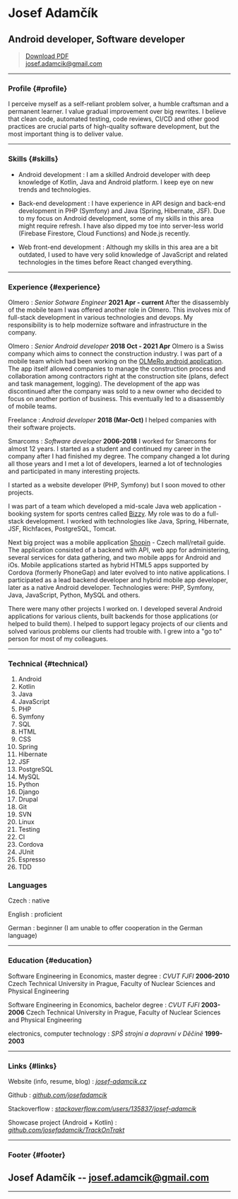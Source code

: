 # Josef Adamčík

## Android developer, Software developer

> [Download PDF](resume.pdf)  
> [josef.adamcik@gmail.com](mailto:josef.adamcik@gmail.com)  


------

### Profile {#profile}

  I perceive myself as a self-reliant problem solver, a humble craftsman and a permanent learner. I value gradual improvement over big rewrites. I believe that clean code, automated testing, code reviews, CI/CD and other good practices are crucial parts of high-quality software development, but the most important thing is to deliver value.

------

### Skills {#skills}

* Android development
  : I am a skilled Android developer with deep knowledge of Kotlin, Java and Android platform. I keep eye on new trends and technologies.

* Back-end development
  : I have experience in API design and back-end development in PHP (Symfony) and Java (Spring, Hibernate, JSF). Due to my focus on Android development, some of my skills in this area might require refresh. I have also dipped my toe into server-less world (Firebase Firestore, Cloud Functions) and Node.js recently.

* Web front-end development
  : Although my skills in this area are a bit outdated, I used to have very solid knowledge of JavaScript and related technologies in the times before React changed everything.

-------

### Experience {#experience}

Olmero
: *Senior Sotware Engineer*
  __2021 Apr - current__
  After the disassembly of the mobile team I was offered another role in Olmero. This involves mix of full-stack development in various technologies and devops. My responsibility is to help modernize software and infrastructure in the company.

Olmero
: *Senior Android developer*
  __2018 Oct - 2021 Apr__
  Olmero is a Swiss company which aims to connect the construction industry. I was part of a mobile team which had been working on the [OLMeRo android application](https://play.google.com/store/apps/details?id=ch.olmero.jo&hl=en). The app itself allowed companies to manage the construction process and collaboration among contractors right at the construction site (plans, defect and task management, logging). The development of the app was discontinued after the company was sold to a new owner who decided to focus on another portion of business. This eventually led to a disassembly of mobile teams.

Freelance
: *Android developer*
  __2018 (Mar-Oct)__
  I helped companies with their software projects.

Smarcoms
: *Software developer*
  __2006-2018__
  I worked for Smarcoms for almost 12 years. I started as a student and continued my career in the company after I had finished my degree. The company changed a lot during all those years and I met a lot of developers, learned a lot of technologies and participated in many interesting projects. 
  
  I started as a website developer (PHP, Symfony) but I soon moved to other projects. 

  I was part of a team which developed a mid-scale Java web application - booking system for sports centres called [Bizzy](http://e-rezervace.cz). My role was to do a full-stack development.  I worked with technologies like Java, Spring, Hibernate, JSF, Richfaces, PostgreSQL, Tomcat.
  
  Next big project was a mobile application [Shopin](https://play.google.com/store/apps/details?id=cz.smarcoms.nakupnicentra) - Czech mall/retail guide. The application consisted of a backend with API, web app for administering, several services for data gathering, and two mobile apps for Android and iOs. Mobile applications started as hybrid HTML5 apps supported by Cordova (formerly PhoneGap) and later evolved to into native applications. I participated as a lead backend developer and hybrid mobile app developer, later as a native Android developer. Technologies were: PHP, Symfony, Java, JavaScript, Python, MySQL and others.
  
  There were many other projects I worked on. I developed several Android applications for various clients, built backends for those applications (or helped to build them). I helped to support legacy projects of our clients and solved various problems our clients had trouble with. I grew into a "go to" person for most of my colleagues. 

------

### Technical {#technical}

1. Android
1. Kotlin
1. Java
1. JavaScript
1. PHP
1. Symfony
1. SQL 
1. HTML
1. CSS
1. Spring
1. Hibernate
1. JSF
1. PostgreSQL
1. MySQL
1. Python
1. Django
1. Drupal
1. Git
1. SVN
1. Linux
1. Testing
1. CI
1. Cordova
1. JUnit
1. Espresso
1. TDD

### Languages

Czech 
: native

English
: proficient

German
: beginner (I am unable to offer cooperation in the German language)

------


### Education {#education}

Software Engineering in Economics, master degree
: *CVUT FJFI*
  __2006-2010__
  Czech Technical University in Prague, Faculty of Nuclear Sciences and Physical Engineering

Software Engineering in Economics, bachelor degree
: *CVUT FJFI*
  __2003-2006__
  Czech Technical University in Prague, Faculty of Nuclear Sciences and Physical Engineering

electronics, computer technology
: *SPŠ strojní a dopravní v Děčíně*
  __1999-2003__

------
### Links {#links}

Website (info, resume, blog)
: *[josef-adamcik.cz](https://josef-adamcik.cz)*

Github
: *[github.com/josefadamcik](https://github.com/josefadamcik)*

Stackoverflow
: *[stackoverflow.com/users/135837/josef-adamcik](https://stackoverflow.com/users/135837/josef-adamcik)*

Showcase project (Android + Kotlin)
: *[github.com/josefadamcik/TrackOnTrakt](https://github.com/josefadamcik/TrackOnTrakt)*

------
### Footer {#footer}

Josef Adamčík --  [josef.adamcik@gmail.com](josef.adamcik@gmail.com) 
 -- 

------
